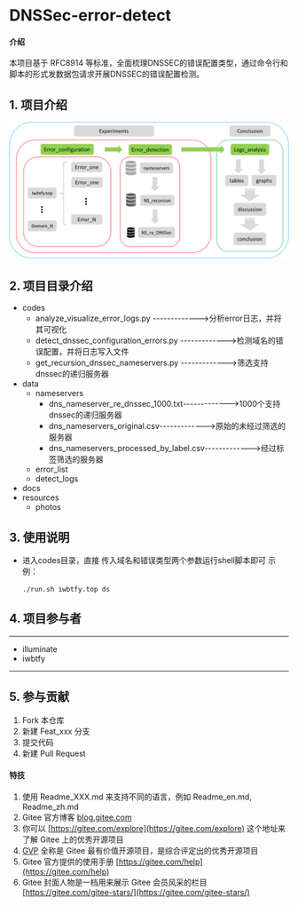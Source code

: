 # DNSSec-error-detect

#### 介绍

本项目基于 RFC8914 等标准，全面梳理DNSSEC的错误配置类型，通过命令行和脚本的形式发数据包请求开展DNSSEC的错误配置检测。

## 1. 项目介绍

![framework](/resources/photos/dnssec_configuration_framework.png)

## 2. 项目目录介绍

+ codes
  + analyze_visualize_error_logs.py  ------------->分析error日志，并将其可视化
  + detect_dnssec_configuration_errors.py ------------->检测域名的错误配置，并将日志写入文件       
  + get_recursion_dnssec_nameservers.py ------------->筛选支持dnssec的递归服务器
+ data
  + nameservers
    + dns_nameserver_re_dnssec_1000.txt------------->1000个支持dnssec的递归服务器
    + dns_nameservers_original.csv------------->原始的未经过筛选的服务器
    + dns_nameservers_processed_by_label.csv------------->经过标签筛选的服务器
  + error_list
  + detect_logs
+ docs
+ resources
  + photos

## 3. 使用说明

+ 进入codes目录，直接 传入域名和错误类型两个参数运行shell脚本即可
  示例：
  
  ```shell
  ./run.sh iwbtfy.top ds
  ```

## 4. 项目参与者

-------------------------------------

+ illuminate
+ iwbtfy

-------------------------------------

## 5. 参与贡献

1. Fork 本仓库
2. 新建 Feat_xxx 分支
3. 提交代码
4. 新建 Pull Request

#### 特技

1. 使用 Readme\_XXX.md 来支持不同的语言，例如 Readme\_en.md, Readme\_zh.md
2. Gitee 官方博客 [blog.gitee.com](https://blog.gitee.com)
3. 你可以 [https://gitee.com/explore](https://gitee.com/explore) 这个地址来了解 Gitee 上的优秀开源项目
4. [GVP](https://gitee.com/gvp) 全称是 Gitee 最有价值开源项目，是综合评定出的优秀开源项目
5. Gitee 官方提供的使用手册 [https://gitee.com/help](https://gitee.com/help)
6. Gitee 封面人物是一档用来展示 Gitee 会员风采的栏目 [https://gitee.com/gitee-stars/](https://gitee.com/gitee-stars/)
